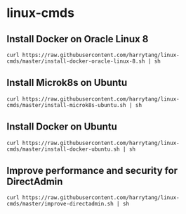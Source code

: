 # linux-cmds

Install Docker on Oracle Linux 8
--------------------------------
~~~
curl https://raw.githubusercontent.com/harrytang/linux-cmds/master/install-docker-oracle-linux-8.sh | sh
~~~

Install Microk8s on Ubuntu
--------------------------
~~~
curl https://raw.githubusercontent.com/harrytang/linux-cmds/master/install-microk8s-ubuntu.sh | sh
~~~

Install Docker on Ubuntu
------------------------
~~~
curl https://raw.githubusercontent.com/harrytang/linux-cmds/master/install-docker-ubuntu.sh | sh
~~~
Improve performance and security for DirectAdmin
------------------------------------------------
~~~
curl https://raw.githubusercontent.com/harrytang/linux-cmds/master/improve-directadmin.sh | sh
~~~
